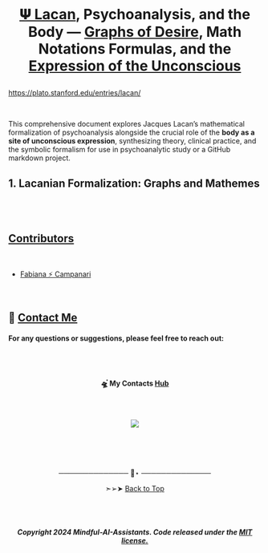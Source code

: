 
<br>

 
# <p align="center"> [𝚿 Lacan](), Psychoanalysis, and the Body — [Graphs of Desire](), Math Notations Formulas, and the [Expression of the Unconscious]()


https://plato.stanford.edu/entries/lacan/

<br>


This comprehensive document explores Jacques Lacan’s mathematical formalization of psychoanalysis alongside the crucial role of the **body as a site of unconscious expression**, synthesizing theory, clinical practice, and the symbolic formalism for use in psychoanalytic study or a GitHub markdown project.

## 1. Lacanian Formalization: Graphs and Mathemes

































#


<br>


## [Contributors]() 

<br>

- [Fabiana ⚡️  Campanari](https://github.com/FabianaCampanari)



<br>


## 💌 [Contact Me](mailto:fabicampanari@proton.me)

#### For any questions or suggestions, please feel free to reach out:


<br><br>



#### <p align="center">  🛸๋ My Contacts [Hub](https://linktr.ee/fabianacampanari)


<br>

### <p align="center"> <img src="https://github.com/user-attachments/assets/517fc573-7607-4c5d-82a7-38383cc0537d" />


<br><br><br>

<p align="center">  ────────────── 🔭⋆ ──────────────


<p align="center"> ➣➢➤ <a href="#top">Back to Top </a>

<b><br>

#

##### <p align="center">Copyright 2024 Mindful-AI-Assistants. Code released under the  [MIT license.]( https://github.com/Mindful-AI-Assistants/.github/blob/ad6948fdec771e022d49cd96f99024fcc7f1106a/LICENSE)







